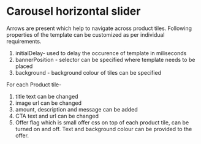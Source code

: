 # Carousel horizontal slider
Arrows are present which help to navigate across product tiles. 
Following properties of the template can be customized as per individual requirements.

1. initialDelay- used to delay the occurence of template in miliseconds
2. bannerPosition - selector can be specified where template needs to be placed
3. background - background colour of tiles can be specified

For each Product tile- 
1. title text can be changed
2. image url can be changed
3. amount, description and message can be added
4. CTA text and url can be changed
5. Offer flag which is small offer css on top of each product tile, can be turned on and off. Text and background colour can be provided to the offer.


